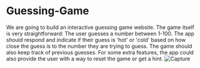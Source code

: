 # Guessing-Game
We are going to build an interactive guessing game website. The game itself is very straightforward: The user guesses a number between 1-100. The app should respond and indicate if their guess is 'hot' or 'cold' based on how close the guess is to the number they are trying to guess. The game should also keep track of previous guesses. For some extra features, the app could also provide the user with a way to reset the game or get a hint.
![Capture](https://user-images.githubusercontent.com/113475440/201585999-a24657be-80dc-4dbc-8ff4-e6fd32ae7bc8.PNG)
